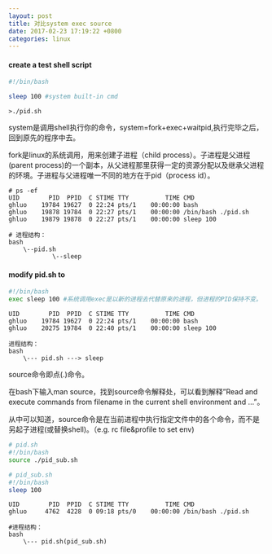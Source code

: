 ```yaml
---
layout: post
title: 对比system exec source
date: 2017-02-23 17:19:22 +0800
categories: linux
---
```

#### create a test shell script
``` bash
#!/bin/bash

sleep 100 #system built-in cmd
```
`>./pid.sh`

system是调用shell执行你的命令，system=fork+exec+waitpid,执行完毕之后，回到原先的程序中去。

fork是linux的系统调用，用来创建子进程（child process）。子进程是父进程(parent process)的一个副本，从父进程那里获得一定的资源分配以及继承父进程的环境。子进程与父进程唯一不同的地方在于pid（process id）。
```
# ps -ef
UID        PID  PPID  C STIME TTY          TIME CMD
ghluo    19784 19627  0 22:24 pts/1    00:00:00 bash
ghluo    19878 19784  0 22:27 pts/1    00:00:00 /bin/bash ./pid.sh
ghluo    19879 19878  0 22:27 pts/1    00:00:00 sleep 100

# 进程结构：
bash
    \--pid.sh
            \--sleep
```

#### modify pid.sh to
``` bash
#!/bin/bash
exec sleep 100 #系统调用exec是以新的进程去代替原来的进程，但进程的PID保持不变。
```

```
UID        PID  PPID  C STIME TTY          TIME CMD
ghluo    19784 19627  0 22:24 pts/1    00:00:00 bash
ghluo    20275 19784  0 22:40 pts/1    00:00:00 sleep 100

进程结构：
bash
    \--- pid.sh ---> sleep
```

source命令即点(.)命令。 

在bash下输入man source，找到source命令解释处，可以看到解释”Read and execute commands from filename in the current shell environment and …”。

从中可以知道，source命令是在当前进程中执行指定文件中的各个命令，而不是另起子进程(或替换shell)。（e.g. rc file&profile to set env)

``` bash
# pid.sh
#!/bin/bash
source ./pid_sub.sh

# pid_sub.sh
#!/bin/bash
sleep 100
```

```
UID        PID  PPID  C STIME TTY          TIME CMD
ghluo     4762  4228  0 09:18 pts/0    00:00:00 /bin/bash ./pid.sh

#进程结构：
bash
    \--- pid.sh(pid_sub.sh)
```
